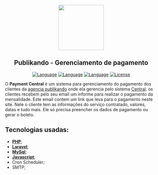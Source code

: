 <p align="center"><a href="https://getteli.github.io/Publikando/" target="_blank"><img src="https://getteli.github.io/Publikando/assets/images/logo.png" width="150px"></a></p>

<h2 align="center">
    <b>Publikando - Gerenciamento de pagamento</b>
</h2>

<p align="center">
    <a href="#"><img src="https://img.shields.io/badge/language-PHP-%237175aa" alt="Language"></a>
    <a href="#"><img src="https://img.shields.io/badge/language-MySQL-%237175aa" alt="Language"></a>
    <a href="#"><img src="https://img.shields.io/badge/language-JS-%23f7df1e" alt="Language"></a>
    <a href="#"><img src="https://img.shields.io/badge/license-MIT-green" alt="License"></a>
</p>

<p>
    O <b>Payment Central</b> é um sistema para gerenciamento do pagamento dos clientes da <a href="https://getteli.github.io/Publikando/" target="_blank">agencia publikando</a> onde ela gerencia pelo sistema <a href="https://getteli.github.io/Central/" target="_blank">Central</a>. os clientes recebem pelo seu email um informe para realizar o pagamento da mensalidade. Este email contem um link que leva para o pagamento neste site. Nele o cliente tem as informações do serviço contratado, valores, datas e tudo mais. Ele só precisa preencher os dados de pagamento ou gerar o boleto.
</p>

## Tecnologias usadas:
- **[PHP](https://www.php.net/)**;
- **[Laravel](https://laravel.com/)**;
- **[MySql](https://www.mysql.com/)**;
- **[Javascript](https://developer.mozilla.org/pt-BR/docs/Web/JavaScript)**;
- Cron Scheduler;
- SMTP;